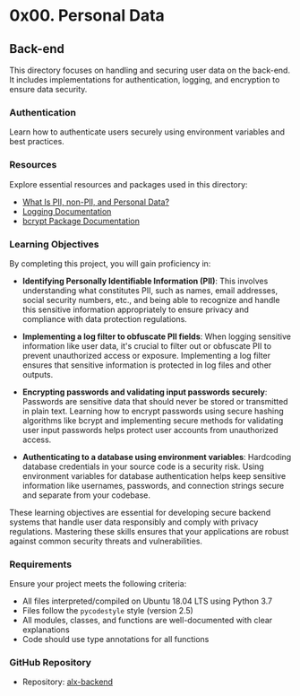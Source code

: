 # 0x00. Personal Data

## Back-end

This directory focuses on handling and securing user data on the back-end. It includes implementations for authentication, logging, and encryption to ensure data security.

### Authentication

Learn how to authenticate users securely using environment variables and best practices.

### Resources

Explore essential resources and packages used in this directory:

- [What Is PII, non-PII, and Personal Data?](https://www.privacyrights.org/consumer-guides/what-you-need-know-about-personally-identifiable-information-pii)
- [Logging Documentation](https://docs.python.org/3/howto/logging.html)
- [bcrypt Package Documentation](https://github.com/pyca/bcrypt/)

### Learning Objectives

By completing this project, you will gain proficiency in:

- **Identifying Personally Identifiable Information (PII)**: This involves understanding what constitutes PII, such as names, email addresses, social security numbers, etc., and being able to recognize and handle this sensitive information appropriately to ensure privacy and compliance with data protection regulations.

- **Implementing a log filter to obfuscate PII fields**: When logging sensitive information like user data, it's crucial to filter out or obfuscate PII to prevent unauthorized access or exposure. Implementing a log filter ensures that sensitive information is protected in log files and other outputs.

- **Encrypting passwords and validating input passwords securely**: Passwords are sensitive data that should never be stored or transmitted in plain text. Learning how to encrypt passwords using secure hashing algorithms like bcrypt and implementing secure methods for validating user input passwords helps protect user accounts from unauthorized access.

- **Authenticating to a database using environment variables**: Hardcoding database credentials in your source code is a security risk. Using environment variables for database authentication helps keep sensitive information like usernames, passwords, and connection strings secure and separate from your codebase.

These learning objectives are essential for developing secure backend systems that handle user data responsibly and comply with privacy regulations. Mastering these skills ensures that your applications are robust against common security threats and vulnerabilities.

### Requirements

Ensure your project meets the following criteria:

- All files interpreted/compiled on Ubuntu 18.04 LTS using Python 3.7
- Files follow the `pycodestyle` style (version 2.5)
- All modules, classes, and functions are well-documented with clear explanations
- Code should use type annotations for all functions

### GitHub Repository

- Repository: [alx-backend](https://github.com/lemyjay/alx-backend-user-data)

